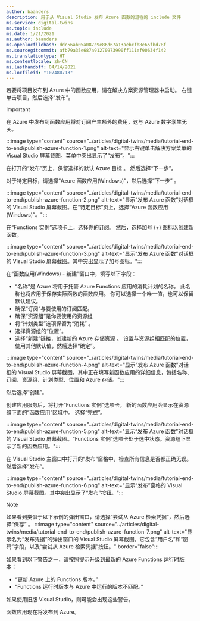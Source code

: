 ```yaml
---
author: baanders
description: 用于从 Visual Studio 发布 Azure 函数的进程的 include 文件
ms.service: digital-twins
ms.topic: include
ms.date: 1/21/2021
ms.author: baanders
ms.openlocfilehash: ddc56ab05a087c9e86d67a13aebcfb8e65fbd78f
ms.sourcegitcommit: afb79a35e687a91270973990ff111ef90634f142
ms.translationtype: HT
ms.contentlocale: zh-CN
ms.lasthandoff: 04/14/2021
ms.locfileid: "107480713"
---
```

若要将项目发布到 Azure 中的函数应用，请在解决方案资源管理器中启动。 右键单击项目，然后选择“发布”。

> [!IMPORTANT] 
> 在 Azure 中发布到函数应用将对订阅产生额外的费用，这与 Azure 数字孪生无关。

:::image type="content" source="../articles/digital-twins/media/tutorial-end-to-end/publish-azure-function-1.png" alt-text="显示右键单击解决方案菜单的 Visual Studio 屏幕截图。菜单中突出显示了“发布”。":::

在打开的“发布”页上，保留选择的默认 Azure 目标 。 然后选择“下一步”。 

对于特定目标，请选择“Azure 函数应用(Windows)”，然后选择“下一步” 。

:::image type="content" source="../articles/digital-twins/media/tutorial-end-to-end/publish-azure-function-2.png" alt-text="显示“发布 Azure 函数”对话框的 Visual Studio 屏幕截图。在“特定目标”页上，选择“Azure 函数应用(Windows)”。":::

在“Functions 实例”选项卡上，选择你的订阅。 然后，选择加号 (+) 图标以创建新函数。

:::image type="content" source="../articles/digital-twins/media/tutorial-end-to-end/publish-azure-function-3.png" alt-text="显示“发布 Azure 函数”对话框的 Visual Studio 屏幕截图。其中突出显示了加号图标。":::

在“函数应用(Windows) - 新建”窗口中，填写以下字段：
* “名称”是 Azure 将用于托管 Azure Functions 应用的消耗计划的名称。 此名称也将应用于保存实际函数的函数应用。 你可以选择一个唯一值，也可以保留默认建议。
* 确保“订阅”与要使用的订阅匹配。 
* 确保“资源组”是你要使用的资源组
* 将“计划类型”选项保留为“消耗” 。
* 选择资源组的“位置”。
* 选择“新建”链接，创建新的 Azure 存储资源 。 设置与资源组相匹配的位置，使用其他默认值，然后选择“确定”。

:::image type="content" source="../articles/digital-twins/media/tutorial-end-to-end/publish-azure-function-4.png" alt-text="显示“发布 Azure 函数”对话框的 Visual Studio 屏幕截图。其中正在填写新函数应用的详细信息，包括名称、订阅、资源组、计划类型、位置和 Azure 存储。":::

然后选择“创建”。

创建应用服务后，将打开“Functions 实例”选项卡。 新的函数应用会显示在资源组下面的“函数应用”区域中。 选择“完成”。

:::image type="content" source="../articles/digital-twins/media/tutorial-end-to-end/publish-azure-function-5.png" alt-text="显示“发布 Azure 函数”对话框的 Visual Studio 屏幕截图。“Functions 实例”选项卡处于选中状态。资源组下显示了新的函数应用。":::

在 Visual Studio 主窗口中打开的“发布”窗格中，检查所有信息是否都正确无误。 然后选择“发布”。

:::image type="content" source="../articles/digital-twins/media/tutorial-end-to-end/publish-azure-function-6.png" alt-text="显示“发布”窗格的 Visual Studio 屏幕截图。其中突出显示了“发布”按钮。":::

> [!NOTE]
> 如果看到类似于以下示例的弹出窗口，请选择“尝试从 Azure 检索凭据”，然后选择“保存” 。
> :::image type="content" source="../articles/digital-twins/media/tutorial-end-to-end/publish-azure-function-7.png" alt-text="显示名为“发布凭据”的弹出窗口的 Visual Studio 屏幕截图。它包含“用户名”和“密码”字段，以及“尝试从 Azure 检索凭据”按钮。" border="false":::
>
> 如果看到以下警告之一，请按照提示升级到最新的 Azure Functions 运行时版本：
> * “更新 Azure 上的 Functions 版本。”
> * “Functions 运行时版本与 Azure 中运行的版本不匹配。”
>
> 如果使用旧版 Visual Studio，则可能会出现这些警告。

函数应用现在将发布到 Azure。
